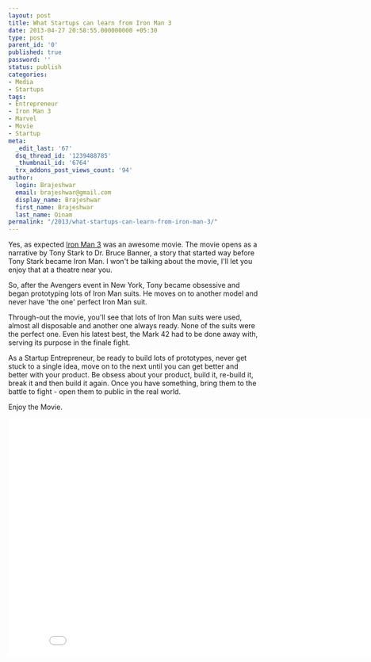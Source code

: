 ```yaml
---
layout: post
title: What Startups can learn from Iron Man 3
date: 2013-04-27 20:58:55.000000000 +05:30
type: post
parent_id: '0'
published: true
password: ''
status: publish
categories:
- Media
- Startups
tags:
- Entrepreneur
- Iron Man 3
- Marvel
- Movie
- Startup
meta:
  _edit_last: '67'
  dsq_thread_id: '1239488785'
  _thumbnail_id: '6764'
  trx_addons_post_views_count: '94'
author:
  login: Brajeshwar
  email: brajeshwar@gmail.com
  display_name: Brajeshwar
  first_name: Brajeshwar
  last_name: Oinam
permalink: "/2013/what-startups-can-learn-from-iron-man-3/"
---
```

<p>Yes, as expected <a href="http://www.imdb.com/title/tt1300854/">Iron Man 3</a> was an awesome movie. The movie opens as a narrative by Tony Stark to Dr. Bruce Banner, a story that started way before Tony Stark became Iron Man. I won't be talking about the movie, I'll let you enjoy that at a theatre near you.</p>
<p>So, after the Avengers event in New York, Tony became obsessive and began prototyping lots of Iron Man suits. He moves on to another model and never have 'the one' perfect Iron Man suit.</p>
<p>Through-out the movie, you'll see that lots of Iron Man suits were used, almost all disposable and another one always ready. None of the suits were the perfect one. Even his latest best, the Mark 42 had to be done away with, serving its purpose in the finale fight.</p>
<p>As a Startup Entrepreneur, be ready to build lots of prototypes, never get stuck to a single idea, move on to the next until you can get better and better with your product. Be obsess about your product, build it, re-build it, break it and then build it again. Once you have something, bring them to the battle to fight - open them to public in the real world.</p>
<p>Enjoy the Movie.</p>
<p><iframe width="853" height="480" src="//www.youtube.com/embed/2CzoSeClcw0" frameborder="0" allowfullscreen></iframe></p>
